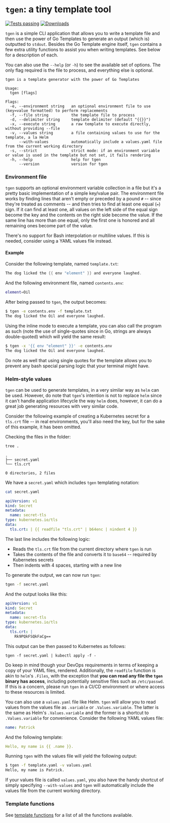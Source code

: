 # `tgen`: a tiny template tool

[![Tests passing](https://img.shields.io/github/workflow/status/patrickdappollonio/tgen/Continuous%20Integration/master?logo=github&style=flat-square)](https://github.com/patrickdappollonio/tgen/actions)
[![Downloads](https://img.shields.io/github/downloads/patrickdappollonio/tgen/total?color=blue&logo=github&style=flat-square)](https://github.com/patrickdappollonio/tgen/releases)


`tgen` is a simple CLI application that allows you to write a template file and then use the power of Go Templates to generate an output (which is) outputted to `stdout`. Besides the Go Template engine itself, `tgen` contains a few extra utility functions to assist you when writing templates. See below for a description of each.

You can also use the `--help` (or `-h`) to see the available set of options. The only flag required is the file to process, and everything else is optional.

```
tgen is a template generator with the power of Go Templates

Usage:
  tgen [flags]

Flags:
  -e, --environment string   an optional environment file to use (key=value formatted) to perform replacements
  -f, --file string          the template file to process
  -d, --delimiter string     template delimiter (default "{{}}")
  -x, --execute string       a raw template to execute directly, without providing --file
  -v, --values string        a file containing values to use for the template, a la Helm
      --with-values          automatically include a values.yaml file from the current working directory
  -s, --strict               strict mode: if an environment variable or value is used in the template but not set, it fails rendering
  -h, --help                 help for tgen
      --version              version for tgen
```

### Environment file

`tgen` supports an optional environment variable collection in a file but it's a pretty basic implementation of a simple key/value pair. The environment file works by finding lines that aren't empty or preceded by a pound `#` -- since they're treated as comments -- and then tries to find at least one equal (`=`) sign. If it can find at least one, all values on the left side of the equal sign become the key and the contents on the right side become the value. If the same line has more than one equal, only the first one is honored and all remaining ones become part of the value.

There's no support for Bash interpolation or multiline values. If this is needed, consider using a YAML values file instead.

#### Example

Consider the following template, named `template.txt`:

```go
The dog licked the {{ env "element" }} and everyone laughed.
```

And the following environment file, named `contents.env`:

```bash
element=Oil
```

After being passed to `tgen`, the output becomes:

```bash
$ tgen -e contents.env -f template.txt
The dog licked the Oil and everyone laughed.
```

Using the inline mode to execute a template, you can also call the program as such (note the use of single-quotes since in Go, strings are always double-quoted) which will yield the same result:

```bash
$ tgen -x '{{ env "element" }}' -e contents.env
The dog licked the Oil and everyone laughed.
```

Do note as well that using single quotes for the template allows you to prevent any bash special parsing logic that your terminal might have.

### Helm-style values

`tgen` can be used to generate templates, in a very similar way as `helm` can be used. However, do note that `tgen`'s intention is not to replace `helm` since it can't handle application lifecycle the way `helm` does, however, it can do a great job generating resources with very similar code.

Consider the following example of creating a Kubernetes secret for a `tls.crt` file -- in real environments, you'll also need the key, but for the sake of this example, it has been omitted.

Checking the files in the folder:

```bash
tree .
```

```text
.
├── secret.yaml
└── tls.crt

0 directories, 2 files
```

We have a `secret.yaml` which includes `tgen` templating notation:

```bash
cat secret.yaml
```

```yaml
apiVersion: v1
kind: Secret
metadata:
  name: secret-tls
type: kubernetes.io/tls
data:
  tls.crt: | {{ readfile "tls.crt" | b64enc | nindent 4 }}
```

The last line includes the following logic:

* Reads the `tls.crt` file from the current directory where `tgen` is run
* Takes the contents of the file and converts it to `base64` -- required by Kubernetes secrets
* Then indents with 4 spaces, starting with a new line

To generate the output, we can now run `tgen`:

```bash
tgen -f secret.yaml
```

And the output looks like this:

```yaml
apiVersion: v1
kind: Secret
metadata:
  name: secret-tls
type: kubernetes.io/tls
data:
  tls.crt: |
    Rk9PQkFSQkFaCg==
```

This output can be then passed to Kubernetes as follows:

```
tgen -f secret.yaml | kubectl apply -f -
```

Do keep in mind though your DevOps requirements in terms of keeping a copy of your YAML files, rendered. Additionally, the `readfile` function is akin to `helm`'s `.Files`, with the exception that **you can read any file the `tgen` binary has access**, including potentially sensitive files such as `/etc/passwd`. If this is a concern, please run `tgen` in a CI/CD environment or where access to these resources is limited.

You can also use a `values.yaml` file like Helm. `tgen` will allow you to read values from the values file as `.variable` or `.Values.variable`. The latter is the same as Helm's `.Values.variable` and the former is a shortcut to `.Values.variable` for convenience. Consider the following YAML values file:

```yaml
name: Patrick
```

And the following template:

```yaml
Hello, my name is {{ .name }}.
```

Running `tgen` with the values file will yield the following output:

```bash
$ tgen -f template.yaml -v values.yaml
Hello, my name is Patrick.
```

If your values file is called `values.yaml`, you also have the handy shortcut of simply specifying `--with-values` and `tgen` will automatically include the values file from the current working directory.

### Template functions

See [template functions](docs/functions.md) for a list of all the functions available.
